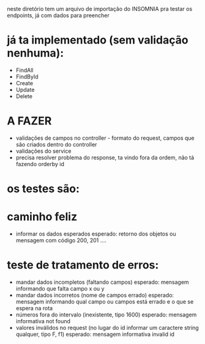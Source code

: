 
neste diretório tem um arquivo de importação do INSOMNIA pra testar os endpoints, já com dados para preencher

# já ta implementado (sem validação nenhuma):

- FindAll
- FindById
- Create
- Update
- Delete

# A FAZER
- validações de campos no controller - formato do request, campos que são criados dentro do controller
- validações do service
- precisa resolver problema do response, ta vindo fora da ordem, não tá fazendo orderby id

# os testes são:

# caminho feliz

- informar os dados esperados
  esperado: retorno dos objetos ou mensagem com código 200, 201 ....

# teste de tratamento de erros:

- mandar dados incompletos (faltando campos)
  esperado: mensagem informando que falta campo x ou y
- mandar dados incorretos (nome de campos errado)
  esperado: mensagem informando qual campo ou campos está errado e o que se espera na rota
- números fora do intervalo (inexistente, tipo 1600)
  esperado: mensagem informativa not found
- valores inválidos no request (no lugar do id informar um caractere string qualquer, tipo F, f1)
  esperado: mensagem informativa invalid id
